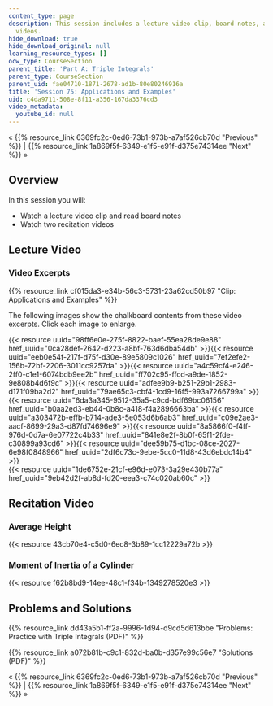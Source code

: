 ```yaml
---
content_type: page
description: This session includes a lecture video clip, board notes, and recitation
  videos.
hide_download: true
hide_download_original: null
learning_resource_types: []
ocw_type: CourseSection
parent_title: 'Part A: Triple Integrals'
parent_type: CourseSection
parent_uid: fae04710-1871-2678-ad1b-80e80246916a
title: 'Session 75: Applications and Examples'
uid: c4da9711-508e-8f11-a356-167da3376cd3
video_metadata:
  youtube_id: null
---
```


« {{% resource_link 6369fc2c-0ed6-73b1-973b-a7af526cb70d "Previous" %}} | {{% resource_link 1a869f5f-6349-e1f5-e91f-d375e74314ee "Next" %}} »

Overview
--------

In this session you will:

*   Watch a lecture video clip and read board notes
*   Watch two recitation videos

Lecture Video
-------------

### Video Excerpts

{{% resource_link cf015da3-e34b-56c3-5731-23a62cd50b97 "Clip: Applications and Examples" %}}

The following images show the chalkboard contents from these video excerpts. Click each image to enlarge.

{{< resource uuid="98ff6e0e-275f-8822-baef-55ea28de9e88" href_uuid="0ca28def-2642-d223-a8bf-763d6dba54db" >}}{{< resource uuid="eeb0e54f-217f-d75f-d30e-89e5809c1026" href_uuid="7ef2efe2-156b-72bf-2206-3011cc9257da" >}}{{< resource uuid="a4c59cf4-e246-2ff0-c1e1-6074bdb9ee2b" href_uuid="ff702c95-ffcd-a9de-1852-9e808b4d6f9c" >}}{{< resource uuid="adfee9b9-b251-29b1-2983-d171f09ba2d2" href_uuid="79ae65c3-cbf4-1cd9-16f5-993a7266799a" >}}  
{{< resource uuid="6da3a345-9512-35a5-c9cd-bdf69bc06156" href_uuid="b0aa2ed3-eb44-0b8c-a418-f4a2896663ba" >}}{{< resource uuid="a303472b-effb-b714-ade3-5e053d6b6ab3" href_uuid="c09e2ae3-aacf-8699-29a3-d87fd74696e9" >}}{{< resource uuid="8a5866f0-f4ff-976d-0d7a-6e07722c4b33" href_uuid="841e8e2f-8b0f-65f1-2fde-c30899a93cd6" >}}{{< resource uuid="dee59b75-d1bc-08ce-2027-6e98f0848966" href_uuid="2df6c73c-9ebe-5cc0-11d8-43d6ebdc14b4" >}}  
{{< resource uuid="1de6752e-21cf-e96d-e073-3a29e430b77a" href_uuid="9eb42d2f-ab8d-fd20-eea3-c74c020ab60c" >}}

Recitation Video
----------------

### Average Height

{{< resource 43cb70e4-c5d0-6ec8-3b89-1cc12229a72b >}}

### Moment of Inertia of a Cylinder

{{< resource f62b8bd9-14ee-48c1-f34b-1349278520e3 >}}

Problems and Solutions
----------------------

{{% resource_link dd43a5b1-ff2a-9996-1d94-d9cd5d613bbe "Problems: Practice with Triple Integrals (PDF)" %}}

{{% resource_link a072b81b-c9c1-832d-ba0b-d357e99c56e7 "Solutions (PDF)" %}}

« {{% resource_link 6369fc2c-0ed6-73b1-973b-a7af526cb70d "Previous" %}} | {{% resource_link 1a869f5f-6349-e1f5-e91f-d375e74314ee "Next" %}} »